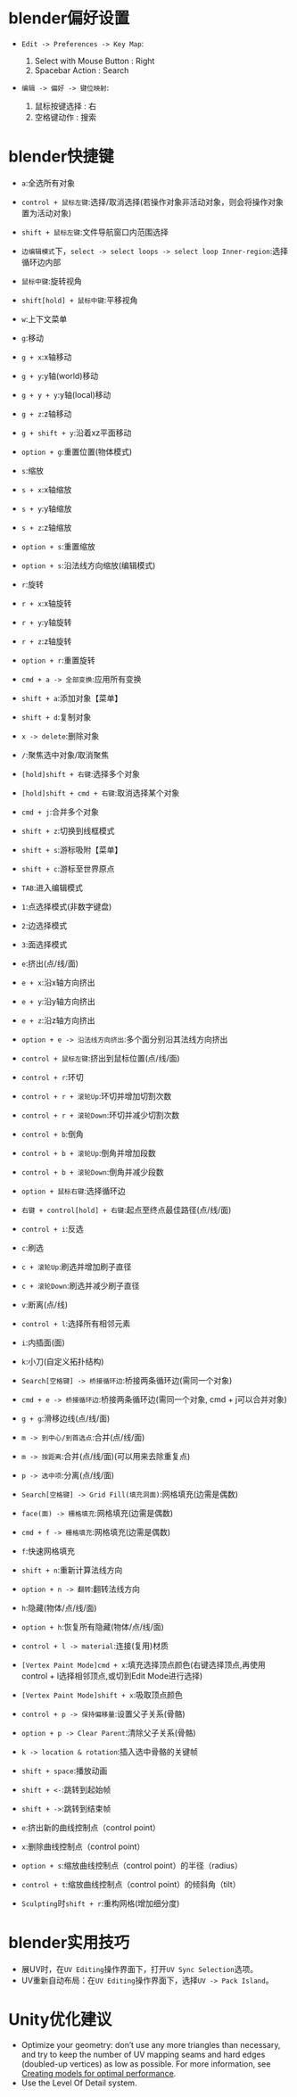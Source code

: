 # blender偏好设置
* `Edit -> Preferences -> Key Map`:
  1. Select with Mouse Button : Right
  2. Spacebar Action : Search

* `编辑 -> 偏好 -> 键位映射`:
  1. 鼠标按键选择 : 右
  2. 空格键动作 : 搜索

# blender快捷键

* `a`:全选所有对象
* `control + 鼠标左键`:选择/取消选择(若操作对象非活动对象，则会将操作对象置为活动对象)
* `shift + 鼠标左键`:文件导航窗口内范围选择
* `边编辑模式`下，`select -> select loops -> select loop Inner-region`:选择循环边内部

* `鼠标中键`:旋转视角
* `shift[hold] + 鼠标中键`:平移视角

* `w`:上下文菜单

* `g`:移动
* `g + x`:x轴移动
* `g + y`:y轴(world)移动
* `g + y + y`:y轴(local)移动
* `g + z`:z轴移动
* `g + shift + y`:沿着xz平面移动
* `option + g`:重置位置(物体模式)
* `s`:缩放
* `s + x`:x轴缩放
* `s + y`:y轴缩放
* `s + z`:z轴缩放
* `option + s`:重置缩放
* `option + s`:沿法线方向缩放(编辑模式)
* `r`:旋转
* `r + x`:x轴旋转
* `r + y`:y轴旋转
* `r + z`:z轴旋转
* `option + r`:重置旋转
* `cmd + a -> 全部变换`:应用所有变换

* `shift + a`:添加对象【菜单】
* `shift + d`:复制对象
* `x -> delete`:删除对象
* `/`:聚焦选中对象/取消聚焦
* `[hold]shift + 右键`:选择多个对象 
* `[hold]shift + cmd + 右键`:取消选择某个对象
* `cmd + j`:合并多个对象
* `shift + z`:切换到线框模式

* `shift + s`:游标吸附【菜单】
* `shift + c`:游标至世界原点

* `TAB`:进入编辑模式
* `1`:点选择模式(非数字键盘)
* `2`:边选择模式
* `3`:面选择模式
* `e`:挤出(点/线/面)
* `e + x`:沿x轴方向挤出
* `e + y`:沿y轴方向挤出
* `e + z`:沿z轴方向挤出
* `option + e -> 沿法线方向挤出`:多个面分别沿其法线方向挤出
* `control + 鼠标左键`:挤出到鼠标位置(点/线/面)
* `control + r`:环切
* `control + r + 滚轮Up`:环切并增加切割次数
* `control + r + 滚轮Down`:环切并减少切割次数
* `control + b`:倒角
* `control + b + 滚轮Up`:倒角并增加段数
* `control + b + 滚轮Down`:倒角并减少段数
* `option + 鼠标右键`:选择循环边
* `右键 + control[hold] + 右键`:起点至终点最佳路径(点/线/面)
* `control + i`:反选
* `c`:刷选
* `c + 滚轮Up`:刷选并增加刷子直径
* `c + 滚轮Down`:刷选并减少刷子直径
* `v`:断离(点/线)
* `control + l`:选择所有相邻元素
* `i`:内插面(面)
* `k`:小刀(自定义拓扑结构)
* `Search[空格键] -> 桥接循环边`:桥接两条循环边(需同一个对象)
* `cmd + e -> 桥接循环边`:桥接两条循环边(需同一个对象, cmd + j可以合并对象)
* `g + g`:滑移边线(点/线/面)
* `m -> 到中心/到首选点`:合并(点/线/面)
* `m -> 按距离`:合并(点/线/面)(可以用来去除重复点)
* `p -> 选中项`:分离(点/线/面)
* `Search[空格键] -> Grid Fill(填充洞面)`:网格填充(边需是偶数)
* `face(面) -> 栅格填充`:网格填充(边需是偶数)
* `cmd + f -> 栅格填充`:网格填充(边需是偶数)
* `f`:快速网格填充
* `shift + n`:重新计算法线方向
* `option + n -> 翻转`:翻转法线方向
* `h`:隐藏(物体/点/线/面)
* `option + h`:恢复所有隐藏(物体/点/线/面)
* `control + l -> material`:连接(复用)材质
* `[Vertex Paint Mode]cmd + x`:填充选择顶点颜色(右键选择顶点,再使用control + l选择相邻顶点,或切到Edit Mode进行选择)
* `[Vertex Paint Mode]shift + x`:吸取顶点颜色
* `control + p -> 保持偏移量`:设置父子关系(骨骼)
* `option + p -> Clear Parent`:清除父子关系(骨骼)
* `k -> location & rotation`:插入选中骨骼的关键帧
* `shift + space`:播放动画
* `shift + <-`:跳转到起始帧
* `shift + ->`:跳转到结束帧

* `e`:挤出新的曲线控制点（control point）
* `x`:删除曲线控制点（control point）
* `option + s`:缩放曲线控制点（control point）的半径（radius）
* `control + t`:缩放曲线控制点（control point）的倾斜角（tilt）

* `Sculpting`时`shift + r`:重构网格(增加细分度)

# blender实用技巧

* 展UV时，在`UV Editing`操作界面下，打开`UV Sync Selection`选项。
* UV重新自动布局：在`UV Editing`操作界面下，选择`UV -> Pack Island`。


# Unity优化建议
* Optimize your geometry: don’t use any more triangles than necessary, and try to keep the number of UV mapping seams and hard edges (doubled-up vertices) as low as possible. For more information, see [Creating models for optimal performance](https://docs.unity3d.com/2022.3/Documentation/Manual/ModelingOptimizedCharacters.html).
* Use the Level Of Detail system.